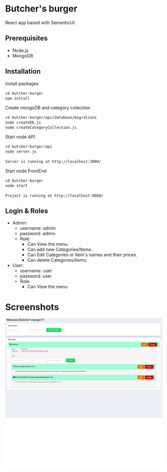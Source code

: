 # Butcher's burger

React app based with SemanticUI

## Prerequisites
 - Node.js
 - MongoDB

## Installation

Install packages
```
cd butcher-burger
npm install
```

Create mongoDB and category collection
```
cd butcher-burger/api/database/migrations
node createDb.js
node createCategoryCollection.js
```

Start node API
```
cd butcher-burger/api
node server.js

Server is running at http://localhost:3000/
```

Start node FrontEnd
```
cd butcher-burger
node start

Project is running at http://localhost:8080/
```

## Login & Roles
 - Admin:
    - username: admin
    - password: admin
    - Role: 
        - Can View the menu.
        - Can add new Categories/Items.
        - Can Edit Categories or Item's names and their prices.
        - Can delete Categories/Items.
- User:
    - username: user
    - password: user
    - Role: 
        - Can View the menu

# Screenshots

<img src="./assets/screenshots/home.png" alt="Home"/>
